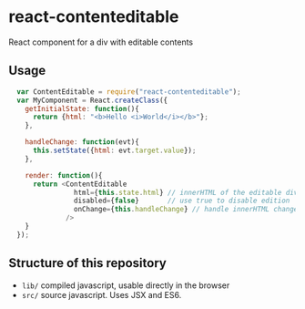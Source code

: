 react-contenteditable
=====================

React component for a div with editable contents

## Usage
```javascript
  var ContentEditable = require("react-contenteditable");
  var MyComponent = React.createClass({
    getInitialState: function(){
      return {html: "<b>Hello <i>World</i></b>"};
    },

    handleChange: function(evt){
      this.setState({html: evt.target.value});
    },

    render: function(){
      return <ContentEditable
                html={this.state.html} // innerHTML of the editable div
                disabled={false}       // use true to disable edition
                onChange={this.handleChange} // handle innerHTML change
              />
    }
  });
```

## Structure of this repository
 * `lib/` compiled javascript, usable directly in the browser
 * `src/` source javascript. Uses JSX and ES6.

